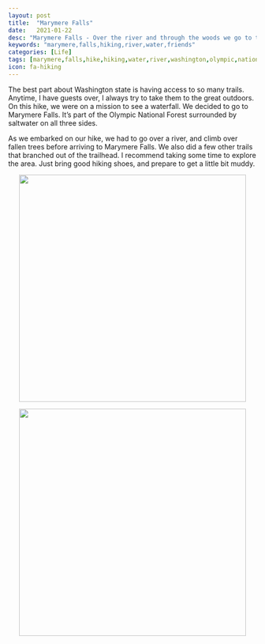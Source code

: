 ```yaml
---
layout: post
title:  "Marymere Falls"
date:   2021-01-22
desc: "Marymere Falls - Over the river and through the woods we go to the Marymere Falls"
keywords: "marymere,falls,hiking,river,water,friends"
categories: [Life]
tags: [marymere,falls,hike,hiking,water,river,washington,olympic,national,forest]
icon: fa-hiking
---
```


The best part about Washington state is having access to so many trails. Anytime, I have guests over, I always try to take them to the great outdoors.  On this hike, we were on a mission to see a waterfall.  We decided to go to Marymere Falls. It’s part of the Olympic National Forest surrounded by saltwater on all three sides. 

As we embarked on our hike, we had to go over a river, and climb over fallen trees before arriving to Marymere Falls.  We also did a few other trails that branched out of the trailhead. I recommend taking some time to explore the area. Just bring good hiking shoes, and prepare to get a little bit muddy.  


<p align="center">
  <img width="460" src="https://drive.google.com/uc?export=view&id=1G-4aCYnMzKhH69ZblshYXyCJThH1pcUT">
</p>

<p align="center">
  <img width="460" src="https://drive.google.com/uc?export=view&id=1G8vLM8JPEB8vbsCfZ9dcEYdsRFeq-RTA">
</p>